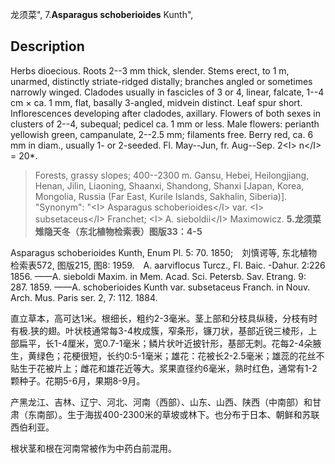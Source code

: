 龙须菜",
7.**Asparagus schoberioides** Kunth",

## Description
Herbs dioecious. Roots 2--3 mm thick, slender. Stems erect, to 1 m, unarmed, distinctly striate-ridged distally; branches angled or sometimes narrowly winged. Cladodes usually in fascicles of 3 or 4, linear, falcate, 1--4 cm × ca. 1 mm, flat, basally 3-angled, midvein distinct. Leaf spur short. Inflorescences developing after cladodes, axillary. Flowers of both sexes in clusters of 2--4, subequal; pedicel ca. 1 mm or less. Male flowers: perianth yellowish green, campanulate, 2--2.5 mm; filaments free. Berry red, ca. 6 mm in diam., usually 1- or 2-seeded. Fl. May--Jun, fr. Aug--Sep. 2&lt;I&gt; n&lt;/I&gt; = 20*.

> Forests, grassy slopes; 400--2300 m. Gansu, Hebei, Heilongjiang, Henan, Jilin, Liaoning, Shaanxi, Shandong, Shanxi [Japan, Korea, Mongolia, Russia (Far East, Kurile Islands, Sakhalin, Siberia)].
  "Synonym": "&lt;I&gt; Asparagus schoberioides&lt;/I&gt; var. &lt;I&gt; subsetaceus&lt;/I&gt; Franchet; &lt;I&gt; A. sieboldii&lt;/I&gt; Maximowicz.
**5.龙须菜　雉隐天冬（东北植物检索表）图版33：4-5**

Asparagus schoberioides Kunth, Enum Pl. 5: 70. 1850;　刘慎谔等, 东北植物检索表572, 图版215, 图8: 1959.　A. aarviflocus Turcz., Fl. Baic. -Dahur. 2:226 1856. ——A. sieboldi Maxim. in Mem. Acad. Sci. Petersb. Sav. Etrang. 9: 287. 1859. ——A. schoberioides Kunth var. subsetaceus Franch. in Nouv. Arch. Mus. Paris ser. 2, 7: 112. 1884.

直立草本，高可达1米。根细长，粗约2-3毫米。茎上部和分枝具纵稜，分枝有时有极.狭的翅。叶状枝通常每3-4枚成簇，窄条形，镰刀状，基部近锐三棱形，上部扁平，长1-4厘米，宽0.7-1毫米；鳞片状叶近披针形，基部无刺。花每2-4朵腋生，黄绿色；花梗很短，长约0:5-1毫米；雄花：花被长2-2.5毫米；雄蕊的花丝不贴生于花被片上；雌花和雄花近等大。浆果直径约6毫米，熟时红色，通常有1-2颗种子。花期5-6月，果期8-9月。

产黑龙江、吉林、辽宁、河北、河南（西部）、山东、山西、陕西（中南部）和甘肃（东南部）。生于海拔400-2300米的草坡或林下。也分布于日本、朝鲜和苏联西伯利亚。

根状茎和根在河南常被作为中药白前混用。
